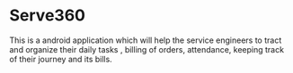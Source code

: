 # Serve360
This is a android application which will help the service engineers to tract and organize their daily tasks , billing of orders, attendance, keeping track of their journey and its bills. 
